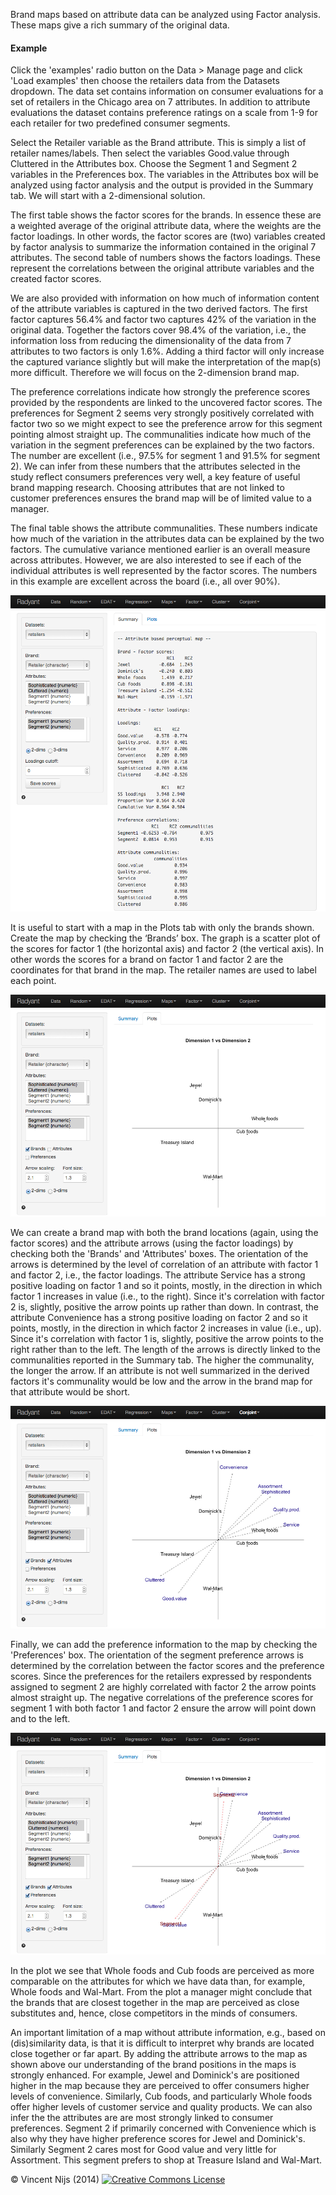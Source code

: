 Brand maps based on attribute data can be analyzed using Factor analysis. These maps give a rich summary of the original data.

#### Example

Click the 'examples' radio button on the Data > Manage page and click 'Load examples' then choose the retailers data from the Datasets dropdown. The data set contains information on consumer evaluations for a set of retailers in the Chicago area on 7 attributes. In addition to attribute evaluations the dataset contains preference ratings on a scale from 1-9 for each retailer for two predefined consumer segments.

Select the Retailer variable as the Brand attribute. This is simply a list of retailer names/labels. Then select the variables Good.value through Cluttered in the Attributes box. Choose the Segment 1 and Segment 2 variables in the Preferences box. The variables in the Attributes box will be analyzed using factor analysis and the output is provided in the Summary tab. We will start with a 2-dimensional solution.

The first table shows the factor scores for the brands. In essence these are a weighted average of the original attribute data, where the weights are the factor loadings. In other words, the factor scores are (two) variables created by factor analysis to summarize the information contained in the original 7 attributes. The second table of numbers shows the factors loadings. These represent the correlations between the original attribute variables and the created factor scores. 

We are also provided with information on how much of information content of the attribute variables is captured in the two derived factors. The first factor captures 56.4% and factor two captures 42% of the variation in the original data. Together the factors cover 98.4% of the variation, i.e., the information loss from reducing the dimensionality of the data from 7 attributes to two factors is only 1.6%. Adding a third factor will only increase the captured variance slightly but will make the interpretation of the map(s) more difficult. Therefore we will focus on the 2-dimension brand map.  

The preference correlations indicate how strongly the preference scores provided by the respondents are linked to the uncovered factor scores. The preferences for Segment 2 seems very strongly positively correlated with factor two so we might expect to see the preference arrow for this segment pointing almost straight up. The communalities indicate how much of the variation in the segment preferences can be explained by the two factors. The number are excellent (i.e., 97.5% for segment 1 and 91.5% for segment 2). We can infer from these numbers that the attributes selected in the study reflect consumers preferences very well, a key feature of useful brand mapping research. Choosing attributes that are not linked to customer preferences ensures the brand map will be of limited value to a manager.

The final table shows the attribute communalities. These numbers indicate how much of the variation in the attributes data can be explained by the two factors. The cumulative variance mentioned earlier is an overall measure across attributes. However, we are also interested to see if each of the individual attributes is well represented by the factor scores. The numbers in this example are excellent across the board (i.e., all over 90%).

![pmap retailers - summary](figures/pmap_retailers_summary.png)

It is useful to start with a map in the Plots tab with only the brands shown. Create the map by checking the ‘Brands’ box. The graph is a scatter plot of the scores for factor 1 (the horizontal axis) and factor 2 (the vertical axis). In other words the scores for a brand on factor 1 and factor 2 are the coordinates for that brand in the map. The retailer names are used to label each point.

![pmap retailers - plots](figures/pmap_retailers_plots_brands.png)

We can create a brand map with both the brand locations (again, using the factor scores) and the attribute arrows (using the factor loadings) by checking both the 'Brands' and 'Attributes' boxes. The orientation of the arrows is determined by the level of correlation of an attribute with factor 1 and factor 2, i.e., the factor loadings. The attribute Service has a strong positive loading on factor 1 and so it points, mostly, in the direction in which factor 1 increases in value (i.e., to the right). Since it's correlation with factor 2 is, slightly, positive the arrow points up rather than down. In contrast, the attribute Convenience has a strong positive loading on factor 2 and so it points, mostly, in the direction in which factor 2 increases in value (i.e., up). Since it's correlation with factor 1 is, slightly, positive the arrow points to the right rather than to the left. The length of the arrows is directly linked to the communalities reported in the Summary tab. The higher the communality, the longer the arrow. If an attribute is not well summarized in the derived factors it's communality would be low and the arrow in the brand map for that attribute would be short.

![pmap retailers - plots](figures/pmap_retailers_plots_brands_attr.png)

Finally, we can add the preference information to the map by checking the 'Preferences' box. The orientation of the segment preference arrows is determined by the correlation between the factor scores and the preference scores. Since the preferences for the retailers expressed by respondents assigned to segment 2 are highly correlated with factor 2 the arrow points almost straight up. The negative correlations of the preference scores for segment 1 with both factor 1 and factor 2 ensure the arrow will point down and to the left. 

![pmap retailers - plots](figures/pmap_retailers_plots_all.png)

In the plot we see that Whole foods and Cub foods are perceived as more comparable on the attributes for which we have data than, for example, Whole foods and Wal-Mart. From the plot a manager might conclude that the brands that are closest together in the map are perceived as close substitutes and, hence, close competitors in the minds of consumers. 

An important limitation of a map without attribute information, e.g., based on (dis)similarity data, is that it is difficult to interpret why brands are located close together or far apart. By adding the attribute arrows to the map as shown above our understanding of the brand positions in the maps is strongly enhanced. For example, Jewel and Dominick's are positioned higher in the map because they are perceived to offer consumers higher levels of convenience. Similarly, Cub foods, and particularly Whole foods offer higher levels of customer service and quality products. We can also infer the the attributes are are most strongly linked to consumer preferences. Segment 2 if primarily concerned with Convenience which is also why they have higher preference scores for Jewel and Dominick's. Similarly Segment 2 cares most for Good value and very little for Assortment. This segment prefers to shop at Treasure Island and Wal-Mart.

&copy; Vincent Nijs (2014) <a rel="license" href="http://creativecommons.org/licenses/by-nc-sa/4.0/" target="_blank"><img alt="Creative Commons License" style="border-width:0" src="http://i.creativecommons.org/l/by-nc-sa/4.0/80x15.png" /></a>

